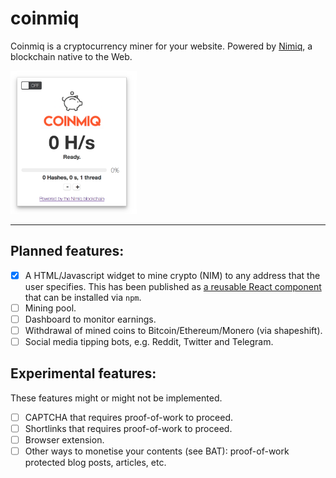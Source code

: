 # coinmiq

Coinmiq is a cryptocurrency miner for your website. Powered by [Nimiq](http://www.nimiq.com), a blockchain native to the Web.

<img src="images.png" alt="alt text" width="40%">
<hr/>

Planned features:
-----------------

- [x] A HTML/Javascript widget to mine crypto (NIM) to any address that the user specifies. This has been published as [a reusable React component](http://www.github.com/joewandy/react-coinmiq-miner) that can be installed via ```npm```.
- [ ] Mining pool.
- [ ] Dashboard to monitor earnings.
- [ ] Withdrawal of mined coins to Bitcoin/Ethereum/Monero (via shapeshift).
- [ ] Social media tipping bots, e.g. Reddit, Twitter and Telegram.

Experimental features:
----------------------

These features might or might not be implemented.

- [ ] CAPTCHA that requires proof-of-work to proceed.
- [ ] Shortlinks that requires proof-of-work to proceed.
- [ ] Browser extension.
- [ ] Other ways to monetise your contents (see BAT): proof-of-work protected blog posts, articles, etc.